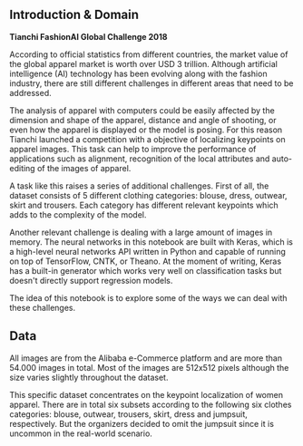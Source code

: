 ## Introduction & Domain

**Tianchi FashionAI Global Challenge 2018**

According to official statistics from different countries, the market value of the global apparel market is worth over USD 3 trillion. Although artificial intelligence (AI) technology has been evolving along with the fashion industry, there are still different challenges in different areas that need to be addressed.

The analysis of apparel with computers could be easily affected by the dimension and shape of the apparel, distance and angle of shooting, or even how the apparel is displayed or the model is posing. For this reason Tianchi launched a competition with a objective of localizing keypoints on apparel images. This task can help to improve the performance of applications such as alignment, recognition of the local attributes and auto-editing of the images of apparel.

A task like this raises a series of additional challenges. First of all, the dataset consists of 5 different clothing categories: blouse, dress, outwear, skirt and trousers. Each category has different relevant keypoints which adds to the complexity of the model.

Another relevant challenge is dealing with a large amount of images in memory. The neural networks in this notebook are built with Keras, which is a high-level neural networks API written in Python and capable of running on top of TensorFlow, CNTK, or Theano. At the moment of writing, Keras has a built-in generator which works very well on classification tasks but doesn't directly support regression models. 

The idea of this notebook is to explore some of the ways we can deal with these challenges.

## Data

All images are from the Alibaba e-Commerce platform and are more than 54.000 images in total. Most of the images are 512x512 pixels although the size varies slightly throughout the dataset.

This specific dataset concentrates on the keypoint localization of women apparel. There are in total six subsets according to the following six clothes categories: blouse, outwear, trousers, skirt, dress and jumpsuit, respectively. But the organizers decided to omit the jumpsuit since it is uncommon in the real-world scenario. 
